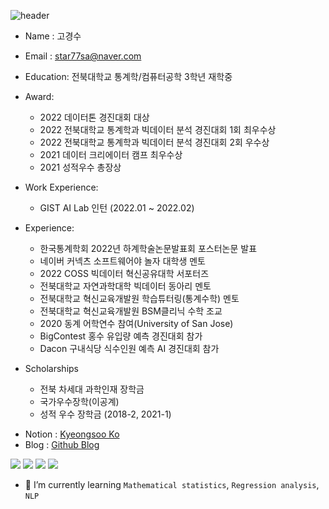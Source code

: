 ![header](https://capsule-render.vercel.app/api?type=waving&color=0000FF&height=250&section=header&text=Kyeongsoo%20Ko&fontColor=FFFFFF&fontSize=70&fontAlign=50)


- Name : 고경수         
- Email : star77sa@naver.com 
- Education: 전북대학교 통계학/컴퓨터공학 3학년 재학중
- Award:
  - 2022 데이터톤 경진대회 대상
  - 2022 전북대학교 통계학과 빅데이터 분석 경진대회 1회 최우수상
  - 2022 전북대학교 통계학과 빅데이터 분석 경진대회 2회 우수상
  - 2021 데이터 크리에이터 캠프 최우수상
  - 2021 성적우수 총장상

- Work Experience:
  - GIST AI Lab 인턴 (2022.01 ~ 2022.02)

- Experience:
  - 한국통계학회 2022년 하계학술논문발표회 포스터논문 발표
  - 네이버 커넥츠 소프트웨어야 놀자 대학생 멘토
  - 2022 COSS 빅데이터 혁신공유대학 서포터즈
  - 전북대학교 자연과학대학 빅데이터 동아리 멘토
  - 전북대학교 혁신교육개발원 학습튜터링(통계수학) 멘토
  - 전북대학교 혁신교육개발원 BSM클리닉 수학 조교 <!-- (2021.04 ~ 2021.06)  -->
  - 2020 동계 어학연수 참여(University of San Jose)
  - BigContest 홍수 유입량 예측 경진대회 참가
  - Dacon 구내식당 식수인원 예측 AI 경진대회 참가
  
- Scholarships
  - 전북 차세대 과학인재 장학금
  - 국가우수장학(이공계)
  - 성적 우수 장학금 (2018-2, 2021-1)
<!--  
- 데이터 분석 대회
  |대회|대회명|순위|상위|
  |---|-------|----|----|
  |Dacon|[구내식당 식수 인원 예측 AI 경진대회](https://github.com/star77sa/DACON-The_number_of_diners_in_the_cafeteria_Prediction)|51/481|11%|
-->
- Notion : [Kyeongsoo Ko](https://ksko.notion.site/ksko/Kyeongsoo-Ko-8383246d72ab463daba2b1f49f6486a1)
- Blog : [Github Blog](https://star77sa.github.io/TIL-Blog/)<!--, [CV page](https://star77sa.github.io/)--> 
<!--
[![solved.ac tier](http://mazassumnida.wtf/api/v2/generate_badge?boj=star77sa)](https://solved.ac/star77sa)
-->

<img src="https://img.shields.io/badge/Python-3776AB?style=flat-square&logo=Python&logoColor=white"/>   <img src="https://img.shields.io/badge/R-276DC3?style=flat-square&logo=R&logoColor=white"/>
<img src="https://img.shields.io/badge/C++-00599C?style=flat-square&logo=C%2B%2B&logoColor=white"/>
<img src="https://img.shields.io/badge/C-A8B9CC?style=flat-square&logo=C&logoColor=white"/>


- 🌱 I’m currently learning `Mathematical statistics`, `Regression analysis`, `NLP`



<!--
**star77sa/star77sa** is a ✨ _special_ ✨ repository because its `README.md` (this file) appears on your GitHub profile.

Here are some ideas to get you started:

- 🔭 I’m currently working on ...
- 🌱 I’m currently learning ...
- 👯 I’m looking to collaborate on ...
- 🤔 I’m looking for help with ...
- 💬 Ask me about ...
- 📫 How to reach me: ...
- 😄 Pronouns: ...
- ⚡ Fun fact: ...
-->
